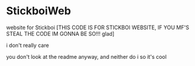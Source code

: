 # StickboiWeb
website for Stickboi
[THIS CODE IS FOR STICKBOI WEBSITE, IF YOU MF'S STEAL THE CODE IM GONNA BE SO!!! glad]

i don't really care

you don't look at the readme anyway, and neither do i
so it's cool
